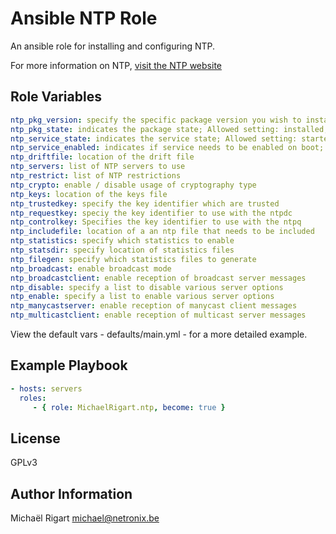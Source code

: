 Ansible NTP Role
================

An ansible role for installing and configuring NTP.

For more information on NTP, [visit the NTP website](http://www.ntp.org)

Role Variables
--------------

```yaml
ntp_pkg_version: specify the specific package version you wish to install
ntp_pkg_state: indicates the package state; Allowed setting: installed, latest. When specifying a version, the state will be forced to installed. When omitting the variable or leaving it empty it will install the package as specified by the state variable
ntp_service_state: indicates the service state; Allowed setting: started, stopped
ntp_service_enabled: indicates if service needs to be enabled on boot; Allowed settings: yes, no
ntp_driftfile: location of the drift file
ntp_servers: list of NTP servers to use
ntp_restrict: list of NTP restrictions
ntp_crypto: enable / disable usage of cryptography type
ntp_keys: location of the keys file
ntp_trustedkey: specify the key identifier which are trusted
ntp_requestkey: speciy the key identifier to use with the ntpdc
ntp_controlkey: Specifies the key identifier to use with the ntpq
ntp_includefile: location of a an ntp file that needs to be included
ntp_statistics: specify which statistics to enable
ntp_statsdir: specify location of statistics files
ntp_filegen: specify which statistics files to generate
ntp_broadcast: enable broadcast mode
ntp_broadcastclient: enable reception of broadcast server messages
ntp_disable: specify a list to disable various server options
ntp_enable: specify a list to enable various server options
ntp_manycastserver: enable reception of manycast client messages
ntp_multicastclient: enable reception of multicast server messages
```

View the default vars - defaults/main.yml - for a more detailed example.

Example Playbook
-------------------------

```yaml
- hosts: servers
  roles:
     - { role: MichaelRigart.ntp, become: true }
```

License
-------

GPLv3

Author Information
------------------

Michaël Rigart <michael@netronix.be>
